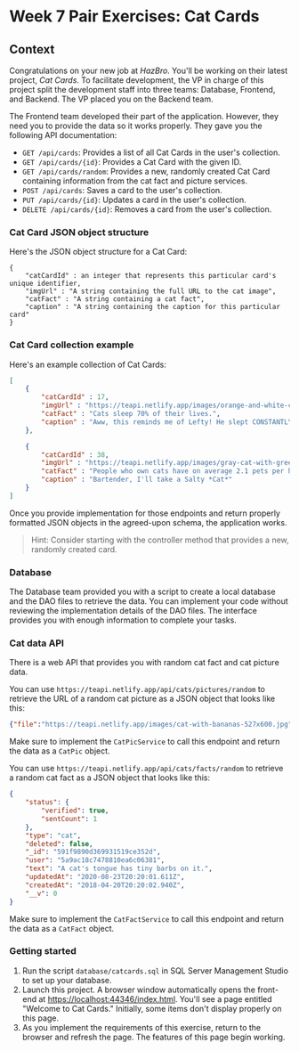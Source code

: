 # Week 7 Pair Exercises: Cat Cards

## Context

Congratulations on your new job at _HazBro_. You'll be working on their latest project, *Cat Cards*. To facilitate development, the VP in charge of this project split the development staff into three teams: Database, Frontend, and Backend. The VP placed you on the Backend team.

The Frontend team developed their part of the application. However, they need you to provide the data so it works properly. They gave you the following API documentation:

* `GET /api/cards`: Provides a list of all Cat Cards in the user's collection.
* `GET /api/cards/{id}`: Provides a Cat Card with the given ID.
* `GET /api/cards/random`: Provides a new, randomly created Cat Card containing information from the cat fact and picture services.
* `POST /api/cards`: Saves a card to the user's collection.
* `PUT /api/cards/{id}`: Updates a card in the user's collection.
* `DELETE /api/cards/{id}`: Removes a card from the user's collection.

### Cat Card JSON object structure

Here's the JSON object structure for a Cat Card:

```
{
    "catCardId" : an integer that represents this particular card's unique identifier,
    "imgUrl" : "A string containing the full URL to the cat image",
    "catFact" : "A string containing a cat fact",
    "caption" : "A string containing the caption for this particular card"
}
```

### Cat Card collection example

Here's an example collection of Cat Cards:

```json
[
    {
        "catCardId" : 17,
        "imgUrl" : "https://teapi.netlify.app/images/orange-and-white-cat-sleeping-in-yellow-blanket-600x600.jpg",
        "catFact" : "Cats sleep 70% of their lives.",
        "caption" : "Aww, this reminds me of Lefty! He slept CONSTANTLY."
    },

    {
        "catCardId" : 38,
        "imgUrl" : "https://teapi.netlify.app/images/gray-cat-with-green-eyes-768x768.jpg",
        "catFact" : "People who own cats have on average 2.1 pets per household, whereas dog owners have about 1.6.",
        "caption" : "Bartender, I'll take a Salty *Cat*"
    }
]
```

Once you provide implementation for those endpoints and return properly formatted JSON objects in the agreed-upon schema, the application works.

> Hint: Consider starting with the controller method that provides a new, randomly created card.

### Database

The Database team provided you with a script to create a local database and the DAO files to retrieve the data. You can implement your code without reviewing the implementation details of the DAO files. The interface provides you with enough information to complete your tasks.

### Cat data API

There is a web API that provides you with random cat fact and cat picture data.

You can use `https://teapi.netlify.app/api/cats/pictures/random` to retrieve the URL of a random cat picture as a JSON object that looks like this:

```json
{"file":"https://teapi.netlify.app/images/cat-with-bananas-527x600.jpg"}
```

Make sure to implement the `CatPicService` to call this endpoint and return the data as a `CatPic` object.

You can use `https://teapi.netlify.app/api/cats/facts/random` to retrieve a random cat fact as a JSON object that looks like this:

```json
{
    "status": {
        "verified": true,
        "sentCount": 1
    },
    "type": "cat",
    "deleted": false,
    "_id": "591f9890d369931519ce352d",
    "user": "5a9ac18c7478810ea6c06381",
    "text": "A cat's tongue has tiny barbs on it.",
    "updatedAt": "2020-08-23T20:20:01.611Z",
    "createdAt": "2018-04-20T20:20:02.940Z",
    "__v": 0
}
```

Make sure to implement the `CatFactService` to call this endpoint and return the data as a `CatFact` object.

### Getting started

1. Run the script `database/catcards.sql` in SQL Server Management Studio to set up your database.
2. Launch this project. A browser window automatically opens the front-end at [https://localhost:44346/index.html](https://localhost:44346/index.html). You'll see a page entitled "Welcome to Cat Cards." Initially, some items don't display properly on this page.
3. As you implement the requirements of this exercise, return to the browser and refresh the page. The features of this page begin working.
